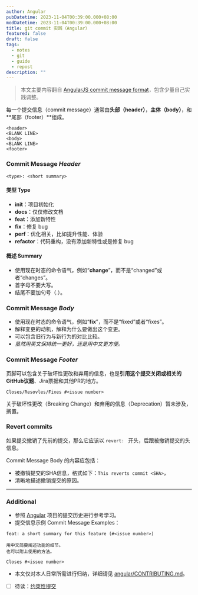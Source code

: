 ```yaml
---
author: Angular
pubDatetime: 2023-11-04T00:39:00.000+08:00
modDatetime: 2023-11-04T00:39:00.000+08:00
title: git commit 实践（Angular）
featured: false
draft: false
tags:
  - notes
  - git
  - guide
  - repost
description: ""
---
```


> 本文主要内容翻自 [AngularJS commit message format](https://github.com/angular/angular/blob/main/CONTRIBUTING.md#commit)，包含少量自己实践调整。

每一个提交信息（commit message）通常由**头部（header）**，**主体（body）**，和**尾部（footer）**组成。

```git
<header>
<BLANK LINE>
<body>
<BLANK LINE>
<footer>
```

### Commit Message _Header_

```
<type>: <short summary>
```

#### 类型 Type

- **init**：项目初始化
- **docs**：仅仅修改文档
- **feat**：添加新特性
- **fix**：修复 bug
- **perf**：优化相关，比如提升性能、体验
- **refactor**：代码重构，没有添加新特性或是修复 bug

#### 概述 Summary

- 使用现在时态的命令语气，例如“**change**”，而不是“changed”或者“changes”。
- 首字母不要大写。
- 结尾不要加句号（.）。

### Commit Message _Body_

- 使用现在时态的命令语气，例如“**fix**”，而不是“fixed”或者“fixes”。
- 解释变更的动机，解释为什么要做出这个变更。
- 可以包含旧行为与新行为的对比比较。
- _虽然用英文保持统一更好，还是用中文更方便。_

### Commit Message _Footer_

页脚可以包含关于破坏性更改和弃用的信息，也是**引用这个提交关闭或相关的GitHub议题**、Jira票据和其他PR的地方。

```
Closes/Resovles/Fixes #<issue number>
```

关于破坏性更改（Breaking Change）和弃用的信息（Deprecation）暂未涉及，搁置。

### Revert commits

如果提交撤销了先前的提交，那么它应该以 `revert: ` 开头，后跟被撤销提交的头信息。

Commit Message Body 的内容应包括：

- 被撤销提交的SHA信息，格式如下：`This reverts commit <SHA>`，
- 清晰地描述撤销提交的原因。

---

### Additional

- 参照 [Angular](https://github.com/angular/angular/commits/main) 项目的提交历史进行参考学习。
- 提交信息示例 Commit Message Examples：

```
feat: a short summary for this feature (#<issue number>)

用中文简要阐述功能的细节。
也可以附上使用的方法。

Closes #<issue number>
```

- 本文仅对本人日常所需进行归纳，详细请见 [angular/CONTRIBUTING.md](https://github.com/angular/angular/blob/main/CONTRIBUTING.md#commit)。
- [ ] 待读：[约束性提交](https://www.conventionalcommits.org/zh-hans/v1.0.0/)
